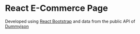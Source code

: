 # React E-Commerce Page

Developed using [React Bootstrap](https://react-bootstrap.github.io/) and data from the public API of [Dummyjson](https://dummyjson.com/products)
